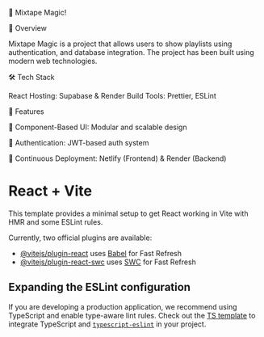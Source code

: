 🎵 Mixtape Magic!

🚀 Overview

Mixtape Magic is a project that allows users to show playlists using authentication, and database integration. The project has been built using modern web technologies.

🛠 Tech Stack

React 
Hosting: Supabase & Render
Build Tools: Prettier, ESLint

📌 Features

🎨 Component-Based UI: Modular and scalable design

🔐 Authentication: JWT-based auth system

🚀 Continuous Deployment: Netlify (Frontend) & Render (Backend)

# React + Vite

This template provides a minimal setup to get React working in Vite with HMR and some ESLint rules.

Currently, two official plugins are available:

- [@vitejs/plugin-react](https://github.com/vitejs/vite-plugin-react/blob/main/packages/plugin-react/README.md) uses [Babel](https://babeljs.io/) for Fast Refresh
- [@vitejs/plugin-react-swc](https://github.com/vitejs/vite-plugin-react-swc) uses [SWC](https://swc.rs/) for Fast Refresh

## Expanding the ESLint configuration

If you are developing a production application, we recommend using TypeScript and enable type-aware lint rules. Check out the [TS template](https://github.com/vitejs/vite/tree/main/packages/create-vite/template-react-ts) to integrate TypeScript and [`typescript-eslint`](https://typescript-eslint.io) in your project.
